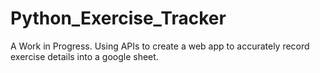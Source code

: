 # Python_Exercise_Tracker
A Work in Progress. Using APIs to create a web app to accurately record exercise details into a google sheet.
